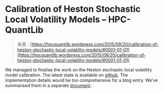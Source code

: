 <!--yml
category: 未分类
date: 2024-05-17 23:30:10
-->

# Calibration of Heston Stochastic Local Volatility Models – HPC-QuantLib

> 来源：[https://hpcquantlib.wordpress.com/2015/09/20/calibration-of-heston-stochastic-local-volatility-models/#0001-01-01](https://hpcquantlib.wordpress.com/2015/09/20/calibration-of-heston-stochastic-local-volatility-models/#0001-01-01)

We managed to finalise the work on the Heston stochastic local volatility model calibration. The latest state is available on [github](https://github.com/jschnetm/quantlib/tree/slv). The implementation details would be too comprehensive for a blog entry. We’ve summarised them in a separate [document](http://hpc-quantlib.de/src/slv.pdf).